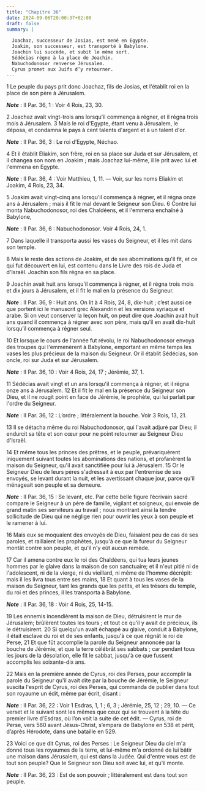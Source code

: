 ```yaml
---
title: "Chapitre 36"
date: 2024-09-06T20:00:37+02:00
draft: false
summary: |
  
  Joachaz, successeur de Josias, est mené en Egypte.
  Joakim, son successeur, est transporté à Babylone.
  Joachin lui succède, et subit le même sort.
  Sédécias règne à la place de Joachin.
  Nabuchodonosor renverse Jérusalem.
  Cyrus promet aux Juifs d’y retourner.
---
```



1 Le peuple du pays prit donc Joachaz, fils de Josias, et l'établit roi en la place de son père à Jérusalem.

***Note*** :  II Par. 36, 1 : Voir 4 Rois, 23, 30.

2 Joachaz avait vingt-trois ans lorsqu'il commença à régner, et il régna trois mois à Jérusalem. 3 Mais le roi d'Egypte, étant venu à Jérusalem, le déposa, et condamna le pays à cent talents d'argent et à un talent d'or.

***Note*** :  II Par. 36, 3 : Le roi d’Egypte, Néchao.

4 Et il établit Eliakim, son frère, roi en sa place sur Juda et sur Jérusalem, et il changea son nom en Joakim ; mais Joachaz lui-même, il le prit avec lui et l'emmena en Egypte.

***Note*** :  II Par. 36, 4 : Voir Matthieu, 1, 11. ― Voir, sur les noms Eliakim et Joakim, 4 Rois, 23, 34.


5 Joakim avait vingt-cinq ans lorsqu'il commença à régner, et il régna onze ans à Jérusalem ; mais il fit le mal devant le Seigneur son Dieu. 6 Contre lui monta Nabuchodonosor, roi des Chaldéens, et il l'emmena enchaîné à Babylone,

***Note*** :  II Par. 36, 6 : Nabuchodonosor. Voir 4 Rois, 24, 1.

7 Dans laquelle il transporta aussi les vases du Seigneur, et il les mit dans son temple.


8 Mais le reste des actions de Joakim, et de ses abominations qu'il fit, et ce qui fut découvert en lui, est contenu dans le Livre des rois de Juda et d'Israël. Joachin son fils régna en sa place.


9 Joachin avait huit ans lorsqu'il commença à régner, et il régna trois mois et dix jours à Jérusalem, et il fit le mal en la présence du Seigneur.

***Note*** :  II Par. 36, 9 : Huit ans. On lit à 4 Rois, 24, 8, dix-huit ; c’est aussi ce que portent ici le manuscrit grec Alexandrin et les versions syriaque et arabe. Si on veut conserver la leçon huit, on peut dire que Joachin avait huit ans quand il commença à régner avec son père, mais qu’il en avait dix-huit lorsqu’il commença à régner seul.

10 Et lorsque le cours de l'année fut révolu, le roi Nabuchodonosor envoya des troupes qui l'emmenèrent à Babylone, emportant en même temps les vases les plus précieux de la maison du Seigneur. Or il établit Sédécias, son oncle, roi sur Juda et sur Jérusalem.

***Note*** :  II Par. 36, 10 : Voir 4 Rois, 24, 17 ; Jérémie, 37, 1.


11 Sédécias avait vingt et un ans lorsqu'il commença à régner, et il régna onze ans à Jérusalem. 12 Et il fit le mal en la présence du Seigneur son Dieu, et il ne rougit point en face de Jérémie, le prophète, qui lui parlait par l'ordre du Seigneur.

***Note*** :  II Par. 36, 12 : L’ordre ; littéralement la bouche. Voir 3 Rois, 13, 21.


13 Il se détacha même du roi Nabuchodonosor, qui l'avait adjuré par Dieu; il endurcit sa tête et son cœur pour ne point retourner au Seigneur Dieu d'Israël.


14 Et même tous les princes des prêtres, et le peuple, prévariquèrent iniquement suivant toutes les abominations des nations, et profanèrent la maison du Seigneur, qu'il avait sanctifiée pour lui à Jérusalem. 15 Or le Seigneur Dieu de leurs pères s'adressait à eux par l'entremise de ses envoyés, se levant durant la nuit, et les avertissant chaque jour, parce qu'il ménageait son peuple et sa demeure.

***Note*** :  II Par. 36, 15 : Se levant, etc. Par cette belle figure l’écrivain sacré compare le Seigneur à un père de famille, vigilant et soigneux, qui envoie de grand matin ses serviteurs au travail ; nous montrant ainsi la tendre sollicitude de Dieu qui ne néglige rien pour ouvrir les yeux à son peuple et le ramener à lui.

16 Mais eux se moquaient des envoyés de Dieu, faisaient peu de cas de ses paroles, et raillaient les prophètes, jusqu'à ce que la fureur du Seigneur montât contre son peuple, et qu'il n'y eût aucun remède.


17 Car il amena contre eux le roi des Chaldéens, qui tua leurs jeunes hommes par le glaive dans la maison de son sanctuaire; et il n'eut pitié ni de l'adolescent, ni de la vierge, ni du vieillard, ni même de l'homme décrépit: mais il les livra tous entre ses mains, 18 Et quant à tous les vases de la maison du Seigneur, tant les grands que les petits, et les trésors du temple, du roi et des princes, il les transporta à Babylone.

***Note*** :  II Par. 36, 18 : Voir 4 Rois, 25, 14-15.

19 Les ennemis incendièrent la maison de Dieu, détruisirent le mur de Jérusalem; brûlèrent toutes les tours ; et tout ce qu'il y avait de précieux, ils le détruisirent. 20 Si quelqu'un avait échappé au glaive, conduit à Babylone, il était esclave du roi et de ses enfants, jusqu'à ce que régnât le roi de Perse, 21 Et que fût accomplie la parole du Seigneur annoncée par la bouche de Jérémie, et que la terre célébrât ses sabbats ; car pendant tous les jours de la désolation, elle fit le sabbat, jusqu'à ce que fussent accomplis les soixante-dix ans.


22 Mais en la première année de Cyrus, roi des Perses, pour accomplir la parole du Seigneur qu'il avait dite par la bouche de Jérémie, le Seigneur suscita l'esprit de Cyrus, roi des Perses, qui commanda de publier dans tout son royaume un édit, même par écrit, disant :

***Note*** :  II Par. 36, 22 : Voir 1 Esdras, 1, 1 ; 6, 3 ; Jérémie, 25, 12 ; 29, 10. ― Ce verset et le suivant sont les mêmes que ceux qui se trouvent à la tête du premier livre d’Esdras, où l’on voit la suite de cet édit. ― Cyrus, roi de Perse, vers 560 avant Jésus-Christ, s’empara de Babylone en 538 et périt, d’après Hérodote, dans une bataille en 529.

23 Voici ce que dit Cyrus, roi des Perses : Le Seigneur Dieu du ciel m'a donné tous les royaumes de la terre, et lui-même m'a ordonné de lui bâtir une maison dans Jérusalem, qui est dans la Judée. Qui d'entre vous est de tout son peuple? Que le Seigneur son Dieu soit avec lui, et qu'il monte.

***Note*** :  II Par. 36, 23 : Est de son pouvoir ; littéralement est dans tout son peuple.
